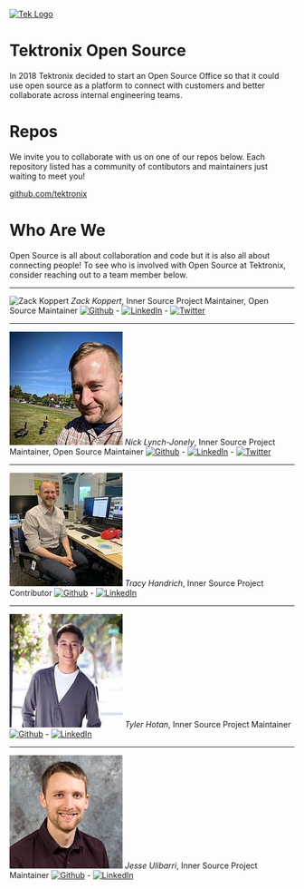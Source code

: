 [![Tek Logo](https://tektronix.github.io/media/tek-logoFull.png)](https://www.tek.com)
# Tektronix Open Source

In 2018 Tektronix decided to start an Open Source Office so that it could use open source as a platform to connect with customers and better collaborate across internal engineering teams.

# Repos
We invite you to collaborate with us on one of our repos below. Each repository listed has a community of contibutors and maintainers just waiting to meet you!

[github.com/tektronix](https://github.com/tektronix)

# Who Are We

Open Source is all about collaboration and code but it is also all about connecting people! To see who is involved with Open Source at Tektronix, consider reaching out to a team member below.

----

![Zack Koppert](https://en.gravatar.com/userimage/19250342/8fbd1a13e33a53a414e75458aaba483d.jpg?size=200) 
*Zack Koppert*, Inner Source Project Maintainer, Open Source Maintainer
[![Github](https://img.shields.io/badge/github-zkoppert-&?labelColor=006281&colorB=3E434A&logo=github)](https://github.com/zkoppert/) - [![LinkedIn](https://img.shields.io/badge/LinkedIn-&?labelColor=006281&colorB=3E434A&logo=linkedin)](https://www.linkedin.com/in/zack-koppert/) - [![Twitter](https://img.shields.io/badge/twitter-ZacheryK89-&?labelColor=006281&colorB=3E434A&logo=twitter)](https://twitter.com/ZacheryK89)

----

![Nick Lynch-Jonely](./media/nicklynchjonely.jpg)
*Nick Lynch-Jonely*, Inner Source Project Maintainer, Open Source Maintainer
[![Github](https://img.shields.io/badge/github-nlynchjo-&?labelColor=006281&colorB=3E434A&logo=github)](https://github.com/nlynchjo/) - [![LinkedIn](https://img.shields.io/badge/LinkedIn-&?labelColor=006281&colorB=3E434A&logo=linkedin)](https://www.linkedin.com/in/nick-lynch-jonely-059399b/) - [![Twitter](https://img.shields.io/badge/twitter-nicknotbender-&?labelColor=006281&colorB=3E434A&logo=twitter)](https://twitter.com/nicknotbender)

----

![Tracy Handrich](./media/tracyhandrich.jpg) 
*Tracy Handrich*, Inner Source Project Contributor
[![Github](https://img.shields.io/badge/github-tracyinspace-&?labelColor=006281&colorB=3E434A&logo=github)](https://github.com/tracyinspace/) - [![LinkedIn](https://img.shields.io/badge/LinkedIn-&?labelColor=006281&colorB=3E434A&logo=linkedin)](https://www.linkedin.com/in/tracy-handrich-606240173/) 

----

![Tyler Hotan](./media/tylerhotan.jpg)
*Tyler Hotan*, Inner Source Project Maintainer
[![Github](https://img.shields.io/badge/github-tylerhotan-&?labelColor=006281&colorB=3E434A&logo=github)](https://github.com/tylerhotan/) - [![LinkedIn](https://img.shields.io/badge/LinkedIn-&?labelColor=006281&colorB=3E434A&logo=linkedin)](https://www.linkedin.com/in/tylerhotan/) 

----

![Jesse Ulibarri](./media/jesseulibarri.jpg) 
*Jesse Ulibarri*, Inner Source Project Maintainer
[![Github](https://img.shields.io/badge/github-ulibarje-&?labelColor=006281&colorB=3E434A&logo=github)](https://github.com/ulibarje/) - [![LinkedIn](https://img.shields.io/badge/LinkedIn-&?labelColor=006281&colorB=3E434A&logo=linkedin)](https://www.linkedin.com/in/jesse-ulibarri/) 

